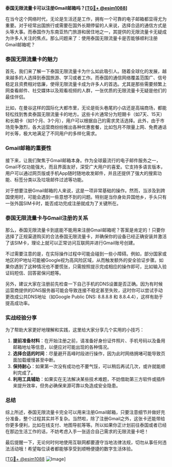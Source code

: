 **泰国无限流量卡可以注册Gmail邮箱吗？[[TG💪+ @esim1088](https://t.me/s/esim1088)]**

在当今这个网络时代，无论是生活还是工作，拥有一个可靠的电子邮箱都显得尤为重要。对于经常出国旅行或需要在国外长期停留的人来说，选择合适的通信方式是头等大事。而泰国作为东南亚热门旅游和居住地之一，其提供的无限流量卡无疑成为许多人关注的焦点。那么问题来了：使用泰国无限流量卡是否能够顺利注册Gmail邮箱呢？

### 泰国无限流量卡的魅力

首先，我们来了解一下泰国无限流量卡为什么如此吸引人。随着全球化的发展，越来越多的人选择到泰国旅游、学习或者工作。而泰国的通信网络覆盖范围广、信号稳定且资费相对低廉，使得无限流量卡成为许多人的首选。尤其是那些需要频繁上网查看邮件、社交媒体以及观看视频的人群，一张优质的无限流量卡无疑是他们的最佳伴侣。

比如，在曼谷这样的国际化大都市里，无论是街头巷尾的小店还是高端商场，都能轻松找到售卖泰国无限流量卡的地方。这些卡片通常分为短期卡（如7天、15天）和长期卡（如1个月、3个月），用户可以根据自己的需求灵活选择。此外，由于市场竞争激烈，各大运营商纷纷推出各种优惠套餐，比如包月不限量上网、免费通话时长等，极大地满足了不同用户的多样化需求。

### Gmail邮箱的重要性

接下来，让我们聚焦于Gmail邮箱本身。作为全球最流行的电子邮件服务之一，Gmail不仅功能强大，而且界面友好，深受广大用户的喜爱。它支持多语言版本，用户可以通过网页版或手机App随时随地收发邮件，并且还提供了强大的搜索功能、标签分类以及垃圾邮件过滤等功能。

对于想要注册Gmail邮箱的人来说，这是一项非常基础的操作。然而，当涉及到跨国使用时，可能会遇到一些意想不到的问题。特别是当你身处异国他乡，手头只有一张外国SIM卡时，能否成功完成注册就成为了关键所在。

### 泰国无限流量卡与Gmail注册的关系

那么，泰国无限流量卡到底能不能用来注册Gmail邮箱呢？答案是肯定的！只要你选择了正规渠道购买的合法泰国无限流量卡，并确保你的设备已经正确安装并激活了该SIM卡，理论上就可以正常访问互联网并进行Gmail账号创建。

不过需要注意的是，在实际操作过程中可能会碰到一些小障碍。例如，部分国家或地区的IP地址可能被Google视为高风险区域，从而触发额外的安全验证步骤。如果你遇到了这种情况也不要慌张，只需按照提示完成相应的操作即可，比如输入验证码短信、回答密保问题等。

另外，建议大家在注册前先检查一下自己手机的DNS设置是否正确。因为有时候运营商提供的DNS服务器可能会导致连接不稳定甚至失败，这时你可以尝试手动更改成公共DNS地址（如Google Public DNS: 8.8.8.8 和 8.8.4.4），这样有助于提高成功率。

### 实战经验分享

为了帮助大家更好地理解和实践，这里给大家分享几个实用的小技巧：

1. **提前准备材料**：在开始注册之前，请准备好身份证件照片、手机号码以及备用邮箱地址等信息，以便应对可能出现的各种情况。
2. **选择合适的时间**：尽量避开高峰时段进行操作，因为此时网络拥堵可能导致页面加载缓慢甚至中断。
3. **保持耐心**：如果第一次没有成功也不要气馁，可以稍后再试几次，或许就能顺利完成了。
4. **利用工具辅助**：如果实在无法解决某些技术难题，不妨借助第三方软件或插件来提升效率，但务必确保来源可靠以免造成安全隐患。

### 总结

综上所述，泰国无限流量卡完全可以用来注册Gmail邮箱，只要注意细节并做好充分准备，整个过程其实并不复杂。当然啦，除了注册Gmail之外，这张卡还能带给你更多便利，比如在线支付、地图导航等等。所以如果你正计划前往泰国或者已经在那边生活工作的话，不妨考虑入手一张适合自己需求的无限流量卡吧！

最后提醒一下，无论何时何地使用互联网都要遵守当地法律法规，切勿从事任何违法活动哦！希望每位读者都能够享受到顺畅便捷的数字生活体验。

[[TG💪+ @esim1088](https://t.me/s/esim1088) ![Image](https://i.postimg.cc/4NQfJmqS/Snipaste-2025-05-13-00-14-12.png)]